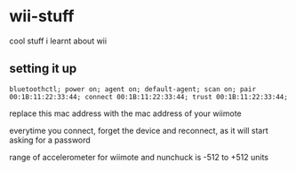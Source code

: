 # wii-stuff
cool stuff i learnt about wii

## setting it up

`bluetoothctl;
power on;
agent on;
default-agent;
scan on;
pair 00:1B:11:22:33:44;
connect 00:1B:11:22:33:44;
trust 00:1B:11:22:33:44;
`

replace this mac address with the mac address of your wiimote

everytime you connect, forget the device and reconnect, as it will start asking for a password

range of accelerometer for wiimote and nunchuck is -512 to +512 units
